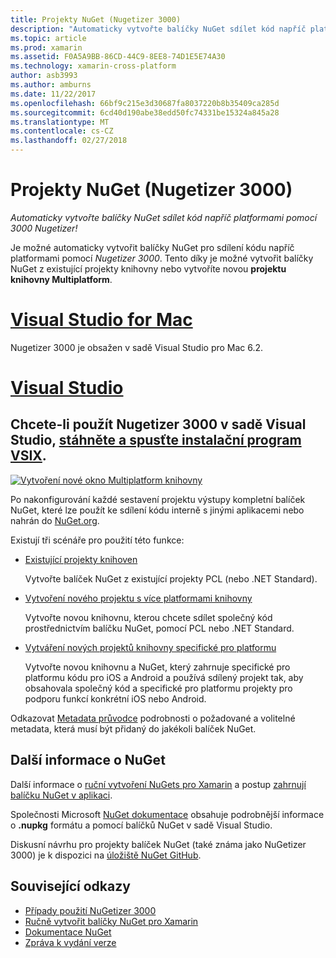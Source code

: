 ```yaml
---
title: Projekty NuGet (Nugetizer 3000)
description: "Automaticky vytvořte balíčky NuGet sdílet kód napříč platformami pomocí 3000 Nugetizer!"
ms.topic: article
ms.prod: xamarin
ms.assetid: F0A5A9BB-86CD-44C9-8EE8-74D1E5E74A30
ms.technology: xamarin-cross-platform
author: asb3993
ms.author: amburns
ms.date: 11/22/2017
ms.openlocfilehash: 66bf9c215e3d30687fa8037220b8b35409ca285d
ms.sourcegitcommit: 6cd40d190abe38edd50fc74331be15324a845a28
ms.translationtype: MT
ms.contentlocale: cs-CZ
ms.lasthandoff: 02/27/2018
---
```

# <a name="nuget-projects-nugetizer-3000"></a>Projekty NuGet (Nugetizer 3000)

_Automaticky vytvořte balíčky NuGet sdílet kód napříč platformami pomocí 3000 Nugetizer!_

Je možné automaticky vytvořit balíčky NuGet pro sdílení kódu napříč platformami pomocí _Nugetizer 3000_. Tento díky je možné vytvořit balíčky NuGet z existující projekty knihovny nebo vytvoříte novou **projektu knihovny Multiplatform**.

# <a name="visual-studio-for-mactabvsmac"></a>[Visual Studio for Mac](#tab/vsmac)
Nugetizer 3000 je obsažen v sadě Visual Studio pro Mac 6.2.
# <a name="visual-studiotabvswin"></a>[Visual Studio](#tab/vswin)
<a name="to-use-the-nugetizer-3000-in-visual-studio-please-download-and-run-the-vsix-installerhttpbitlynugetizer-2017"></a>Chcete-li použít Nugetizer 3000 v sadě Visual Studio, [stáhněte a spusťte instalační program VSIX](http://bit.ly/nugetizer-2017).
-----



[ ![](images/mulitplatform-library-sml.png "Vytvoření nové okno Multiplatform knihovny")](images/mulitplatform-library.png)

Po nakonfigurování každé sestavení projektu výstupy kompletní balíček NuGet, které lze použít ke sdílení kódu interně s jinými aplikacemi nebo nahrán do [NuGet.org](https://www.nuget.org).

Existují tři scénáře pro použití této funkce:

- [Existující projekty knihoven](existing-library.md)

  Vytvořte balíček NuGet z existující projekty PCL (nebo .NET Standard).

- [Vytvoření nového projektu s více platformami knihovny](single-codebase.md)

  Vytvořte novou knihovnu, kterou chcete sdílet společný kód prostřednictvím balíčku NuGet, pomocí PCL nebo .NET Standard.

- [Vytváření nových projektů knihovny specifické pro platformu](platform-specific.md)

  Vytvořte novou knihovnu a NuGet, který zahrnuje specifické pro platformu kódu pro iOS a Android a používá sdílený projekt tak, aby obsahovala společný kód a specifické pro platformu projekty pro podporu funkcí konkrétní iOS nebo Android.

Odkazovat [Metadata průvodce](metadata.md) podrobnosti o požadované a volitelné metadata, která musí být přidaný do jakékoli balíček NuGet.


## <a name="further-nuget-information"></a>Další informace o NuGet

Další informace o [ruční vytvoření NuGets pro Xamarin](~/cross-platform/app-fundamentals/nuget-manual.md) a postup [zahrnují balíčku NuGet v aplikaci](https://docs.microsoft.com/visualstudio/mac/nuget-walkthrough).

Společnosti Microsoft [NuGet dokumentace](https://docs.microsoft.com/nuget/) obsahuje podrobnější informace o **.nupkg** formátu a pomocí balíčků NuGet v sadě Visual Studio.

Diskusní návrhu pro projekty balíček NuGet (také známa jako NuGetizer 3000) je k dispozici na [úložiště NuGet GitHub](https://github.com/NuGet/Home/wiki/NuGetizer-3000).


## <a name="related-links"></a>Související odkazy

- [Případy použití NuGetizer 3000](https://github.com/NuGet/Home/wiki/NuGetizer-Core-Scenarios)
- [Ručně vytvořit balíčky NuGet pro Xamarin](~/cross-platform/app-fundamentals/nuget-manual.md)
- [Dokumentace NuGet](https://docs.microsoft.com/nuget/)
- [Zpráva k vydání verze](https://developer.xamarin.com/releases/studio/xamarin.studio_6.2/xamarin.studio_6.2/#NuGetizer_3000)
